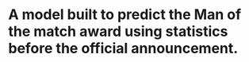 # A model built to predict the Man of the match award using statistics before the official announcement.
